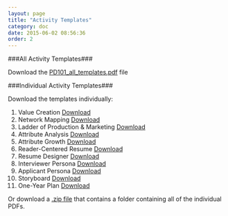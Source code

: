 ```yaml
---
layout: page
title: "Activity Templates"
category: doc
date: 2015-06-02 08:56:36
order: 2
---
```




###All Activity Templates###

Download the [PD101_all_templates.pdf]({{site.creator_url}}/PD101_all_templates.pdf) file

###Individual Activity Templates###

Download the templates individually:

1.  Value Creation [Download]({{site.creator_url}}/resources/01_value_creation.pdf)
2.  Network Mapping [Download]({{site.creator_url}}/resources/02_network_mapping.pdf)
3.  Ladder of Production & Marketing [Download]({{site.creator_url}}/resources/03_ladder_production_marketing.pdf)
4.  Attribute Analysis [Download]({{site.creator_url}}/resources/04_attribute_analysis.pdf)
5.  Attribute Growth [Download]({{site.creator_url}}/resources/05_attribute_growth.pdf)
6.  Reader-Centered Resume [Download]({{site.creator_url}}/resources/06_reader_centered_resume.pdf)
7.  Resume Designer [Download]({{site.creator_url}}/resources/07_resume_designer.pdf)
8.  Interviewer Persona [Download]({{site.creator_url}}/resources/08_interviewer_persona.pdf)
9.  Applicant Persona [Download]({{site.creator_url}}/resources/09_applicant_persona.pdf)
10. Storyboard [Download]({{site.creator_url}}/resources/10_storyboard.pdf)
11.  One-Year Plan [Download]({{site.creator_url}}/resources/11_one_year_plan.pdf)

Or download a [.zip file]({{site.creator_url}}/PD101_PDFs.zip) that contains a folder containing all of the individual PDFs.